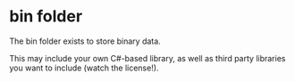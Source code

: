 ﻿# bin folder

The bin folder exists to store binary data. 

This may include your own C#-based library, as well as third party libraries you want to include (watch the license!).